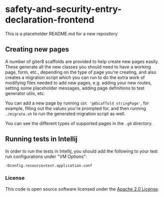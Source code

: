 
# safety-and-security-entry-declaration-frontend

This is a placeholder README.md for a new repository

## Creating new pages

A number of giter8 scaffolds are provided to help create new pages easily. These generate all the new classes you should
need to have a working page, form, etc., depending on the type of page you're creating, and also creates a migration script
which you can run to do the extra work of modifying files needed to add new pages, e.g. adding your new routes, setting
some placeholder messages, adding page definitions to test generator utils, etc.

You can add a new page by running `sbt 'g8Scaffold stringPage'`, for example, filling out the values you're prompted for,
and then running `./migrate.sh` to run the generated migration script as well.

You can see the different types of supported pages in the `.g8` directory.

## Running tests in Intellij
In order to run the tests in Intellij, you should add the following to your test run configurations under "VM Options":
```
-Dconfig.resource=test.application.conf
```

### License

This code is open source software licensed under the [Apache 2.0 License]("http://www.apache.org/licenses/LICENSE-2.0.html").
